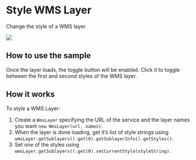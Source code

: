 # Style WMS Layer

Change the style of a WMS layer.

![](StyleWmsLayer.png)

## How to use the sample

Once the layer loads, the toggle button will be enabled. Click it to
toggle between the first and second styles of the WMS layer.

## How it works

To style a WMS Layer:

1.  Create a `WmsLayer` specifying the URL of the service and the layer
    names you want `new WmsLayer(url, names)`.
2.  When the layer is done loading, get it’s list of style strings using
    `wmsLayer.getSublayers().get(0).getSublayerInfo().getStyles()`.
3.  Set one of the styles using
    `wmsLayer.getSublayers().get(0).setCurrentStyle(styleString)`.
